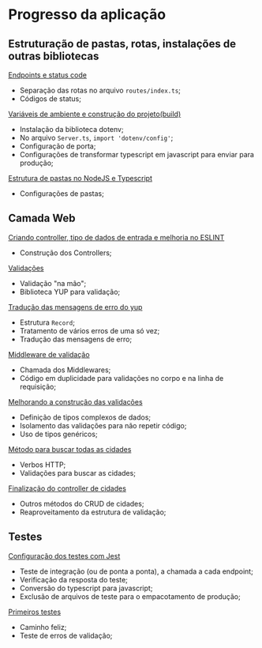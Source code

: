 # Progresso da aplicação

## Estruturação de pastas, rotas, instalações de outras bibliotecas

[Endpoints e status code](https://www.youtube.com/watch?v=ZGzyIN474vI&list=PL29TaWXah3iaaXDFPgTHiFMBF6wQahurP&index=6)

- Separação das rotas no arquivo ```routes/index.ts```;
- Códigos de status;

[Variáveis de ambiente e construção do projeto(build)](https://www.youtube.com/watch?v=W4SlAHajAeA&list=PL29TaWXah3iaaXDFPgTHiFMBF6wQahurP&index=7)

- Instalação da biblioteca dotenv;
- No arquivo ```Server.ts```, ```import 'dotenv/config'```;
- Configuração de porta;
- Configurações de transformar typescript em javascript para enviar para produção;

[Estrutura de pastas no NodeJS e Typescript](https://www.youtube.com/watch?v=0NCnwiXCks4&list=PL29TaWXah3iaaXDFPgTHiFMBF6wQahurP&index=8)

- Configurações de pastas;

## Camada Web

[Criando controller, tipo de dados de entrada e melhoria no ESLINT](https://www.youtube.com/watch?v=xyjvNhoyVkI&list=PL29TaWXah3iaaXDFPgTHiFMBF6wQahurP&index=9)

- Construção dos Controllers;

[Validações](https://www.youtube.com/watch?v=W-k7h_Ypk6o&list=PL29TaWXah3iaaXDFPgTHiFMBF6wQahurP&index=10)

- Validação "na mão";
- Biblioteca YUP para validação;

[Tradução das mensagens de erro do yup](https://www.youtube.com/watch?v=BpdwZNIyt4o&list=PL29TaWXah3iaaXDFPgTHiFMBF6wQahurP&index=11)

- Estrutura ```Record```;
- Tratamento de vários erros de uma só vez;
- Tradução das mensagens de erro;

[Middleware de validação](https://www.youtube.com/watch?v=0qLDbXV7Y1w&list=PL29TaWXah3iaaXDFPgTHiFMBF6wQahurP&index=12)

- Chamada dos Middlewares;
- Código em duplicidade para validações no corpo e na linha de requisição;

[Melhorando a construção das validações](https://www.youtube.com/watch?v=dC3ID_Zu2nI&list=PL29TaWXah3iaaXDFPgTHiFMBF6wQahurP&index=13)

- Definição de tipos complexos de dados;
- Isolamento das validações para não repetir código;
- Uso de tipos genéricos;

[Método para buscar todas as cidades](https://www.youtube.com/watch?v=QAXwzIfW6Rk&list=PL29TaWXah3iaaXDFPgTHiFMBF6wQahurP&index=14)

- Verbos HTTP;
- Validações para buscar as cidades;

[Finalização do controller de cidades](https://www.youtube.com/watch?v=Hkt_5QGnMw0&list=PL29TaWXah3iaaXDFPgTHiFMBF6wQahurP&index=15)

- Outros métodos do CRUD de cidades;
- Reaproveitamento da estrutura de validação;

## Testes

[Configuração dos testes com Jest](https://www.youtube.com/watch?v=G6Lo8wk4Y5w&list=PL29TaWXah3iaaXDFPgTHiFMBF6wQahurP&index=16)

- Teste de integração (ou de ponta a ponta), a chamada a cada endpoint;
- Verificação da resposta do teste;
- Conversão do typescript para javascript;
- Exclusão de arquivos de teste para o empacotamento de produção;

[Primeiros testes](https://www.youtube.com/watch?v=rNhK8hZncGw&list=PL29TaWXah3iaaXDFPgTHiFMBF6wQahurP&index=17)

- Caminho feliz;
- Teste de erros de validação;
